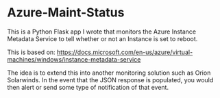 # Azure-Maint-Status
This is a Python Flask app I wrote that monitors the Azure Instance Metadata Service to tell whether or not an Instance is set to reboot. 

This is based on: https://docs.microsoft.com/en-us/azure/virtual-machines/windows/instance-metadata-service

The idea is to extend this into another monitoring solution such as Orion Solarwinds. In the event that the JSON response is populated, you would then alert or send some type of notification of that event.
